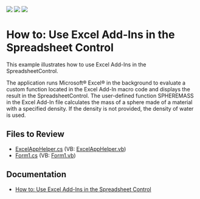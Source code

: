 <!-- default badges list -->
![](https://img.shields.io/endpoint?url=https://codecentral.devexpress.com/api/v1/VersionRange/128613984/19.2.2%2B)
[![](https://img.shields.io/badge/Open_in_DevExpress_Support_Center-FF7200?style=flat-square&logo=DevExpress&logoColor=white)](https://supportcenter.devexpress.com/ticket/details/E5012)
[![](https://img.shields.io/badge/📖_How_to_use_DevExpress_Examples-e9f6fc?style=flat-square)](https://docs.devexpress.com/GeneralInformation/403183)
<!-- default badges end -->

# How to: Use Excel Add-Ins in the Spreadsheet Control

This example illustrates how to use Excel Add-Ins in the SpreadsheetControl.

The application runs Microsoft® Excel® in the background to evaluate a custom function located in the Excel Add-In macro code and displays the result in the SpreadsheetControl. The user-defined function SPHEREMASS in the Excel Add-In file calculates the mass of a sphere made of a material with a specified density. If the density is not provided, the density of water is used.

## Files to Review

* [ExcelAppHelper.cs](./CS/SpreadsheetAddIn/ExcelAppHelper.cs) (VB: [ExcelAppHelper.vb](./VB/SpreadsheetAddIn/ExcelAppHelper.vb))
* [Form1.cs](./CS/SpreadsheetAddIn/Form1.cs) (VB: [Form1.vb](./VB/SpreadsheetAddIn/Form1.vb))

## Documentation

* [How to: Use Excel Add-Ins in the Spreadsheet Control](https://docs.devexpress.com/WindowsForms/16477/controls-and-libraries/spreadsheet/examples/formulas/how-to-use-excel-add-ins-in-the-spreadsheet-control)
